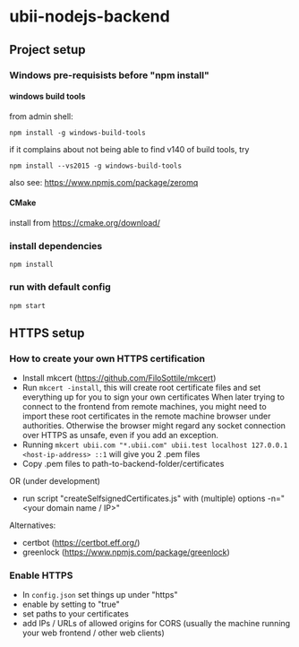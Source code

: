 # ubii-nodejs-backend

## Project setup


### Windows pre-requisists before "npm install"

#### windows build tools

from admin shell:
```
npm install -g windows-build-tools
```

if it complains about not being able to find v140 of build tools, try
```
npm install --vs2015 -g windows-build-tools
```

also see: https://www.npmjs.com/package/zeromq

#### CMake

install from https://cmake.org/download/

### install dependencies

```
npm install
```

### run with default config
```
npm start
```

## HTTPS setup

### How to create your own HTTPS certification

- Install mkcert (https://github.com/FiloSottile/mkcert)
- Run `mkcert -install`, this will create root certificate files and set everything up for you to sign your own certificates
  When later trying to connect to the frontend from remote machines, you might need to import these root certificates in the remote machine browser under authorities. Otherwise the browser might regard any socket connection over HTTPS as unsafe, even if you add an exception.
- Running `mkcert ubii.com "*.ubii.com" ubii.test localhost 127.0.0.1 <host-ip-address> ::1` will give you 2 .pem files
- Copy .pem files to path-to-backend-folder/certificates

OR (under development)

- run script "createSelfsignedCertificates.js" with (multiple) options -n="<your domain name / IP>"

Alternatives:

- certbot (https://certbot.eff.org/)
- greenlock (https://www.npmjs.com/package/greenlock)

### Enable HTTPS

- In `config.json` set things up under "https"
- enable by setting to "true"
- set paths to your certificates
- add IPs / URLs of allowed origins for CORS (usually the machine running your web frontend / other web clients)
